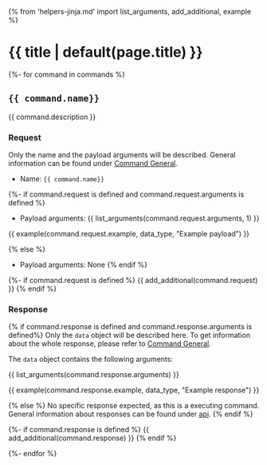 {% from 'helpers-jinja.md' import list_arguments, add_additional, example %}

# {{ title | default(page.title) }}

{%- for command in commands %}

## `{{ command.name}}`

{{ command.description }}

### Request

Only the name and the payload arguments will be described. General information can be found
under [Command General](general.md#request).

- Name: `{{ command.name}}`

{%- if command.request is defined and command.request.arguments is defined %}
- Payload arguments:
{{ list_arguments(command.request.arguments, 1) }}

{{ example(command.request.example, data_type, "Example payload") }}

{% else %}
- Payload arguments: None
{% endif %}

{%- if command.request is defined %}
{{ add_additional(command.request) }}
{% endif %}

### Response

{% if command.response is defined and command.response.arguments is defined%}
Only the `data` object will be described here.
To get information about the whole response, please refer to
[Command General](general.md#response).

The `data` object contains the following arguments:

{{ list_arguments(command.response.arguments) }}

{{ example(command.response.example, data_type, "Example response") }}

{% else %}
No specific response expected, as this is a executing command.
General information about responses can be found under
[api](../../../protocols/rest.md#response).
{% endif %}

{%- if command.response is defined %}
{{ add_additional(command.response) }}
{% endif %}

{%- endfor %}